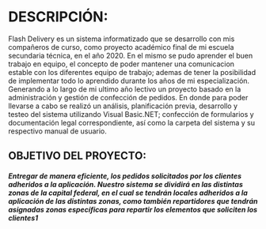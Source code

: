 # DESCRIPCIÓN:
Flash Delivery es un sistema informatizado que se desarrollo con mis compañeros de curso, como proyecto académico final de mi escuela secundaria técnica, en el año 2020. En el mismo se pudo aprender el buen trabajo en equipo, el concepto de poder mantener una comunicacion estable con los diferentes equipo de trabajo; ademas de tener la posibilidad de implementar todo lo aprendido durante los años de mi especialización. Generando a lo largo de mi ultimo año lectivo un proyecto basado en la administración y gestión de confección de pedidos.
En donde para poder llevarse a cabo se realizó un análisis, planificación previa, desarrollo y testeo del sistema utilizando Visual Basic.NET; confección de formularios y documentación legal correspondiente, así como la carpeta del sistema y su respectivo manual de usuario.

## OBJETIVO DEL PROYECTO:
##### Entregar de manera eficiente, los pedidos solicitados por los clientes adheridos a la  aplicación. Nuestro sistema se dividirá en las distintas zonas de la capital federal, en el cual se tendrán locales adheridos a la aplicación de las distintas  zonas, como también repartidores que tendrán asignadas zonas específicas para repartir los elementos que soliciten los clientes1

 
